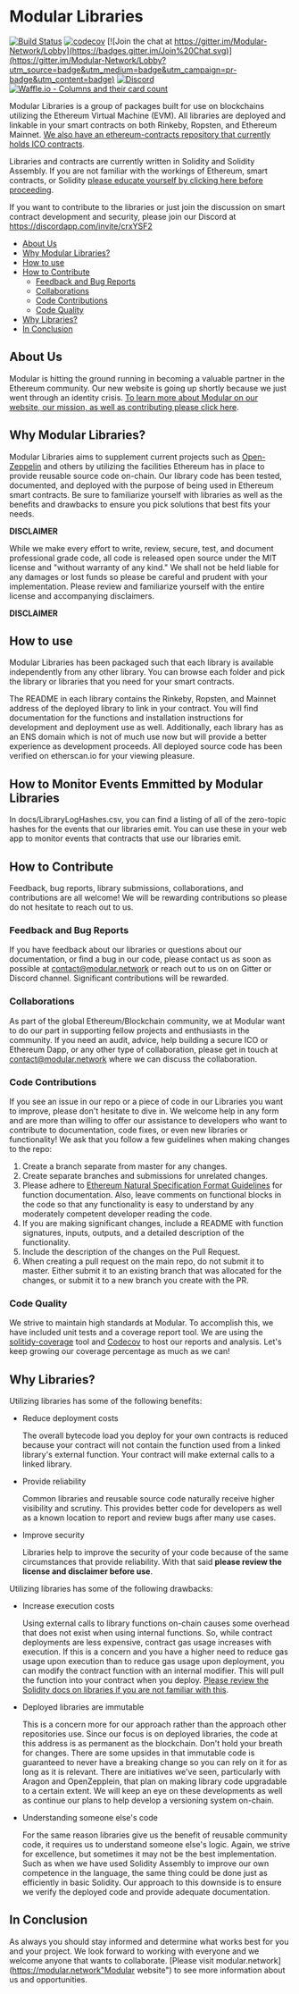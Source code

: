 Modular Libraries
=========================

[![Build Status](https://travis-ci.org/Modular-Network/ethereum-libraries.svg?branch=master)](https://travis-ci.org/Modular-Network/ethereum-libraries)
[![codecov](https://codecov.io/gh/Modular-Network/ethereum-libraries/branch/master/graph/badge.svg)](https://codecov.io/gh/Modular-Network/ethereum-libraries)
[![Join the chat at https://gitter.im/Modular-Network/Lobby](https://badges.gitter.im/Join%20Chat.svg)](https://gitter.im/Modular-Network/Lobby?utm_source=badge&utm_medium=badge&utm_campaign=pr-badge&utm_content=badge)
[![Discord](https://img.shields.io/discord/102860784329052160.svg)](https://discord.gg/crxYSF2)   
[![Waffle.io - Columns and their card count](https://badge.waffle.io/Modular-Network/ethereum-libraries.svg?columns=all)](https://waffle.io/Modular-Network/ethereum-libraries)


Modular Libraries is a group of packages built for use on blockchains utilizing the Ethereum Virtual Machine (EVM). All libraries are deployed and linkable in your smart contracts on both Rinkeby, Ropsten, and Ethereum Mainnet. [We also have an ethereum-contracts repository that currently holds ICO contracts](https://github.com/Modular-Network/ethereum-contracts "Github link").  

Libraries and contracts are currently written in Solidity and Solidity Assembly. If you are not familiar with the workings of Ethereum, smart contracts, or Solidity [please educate yourself by clicking here before proceeding](https://solidity.readthedocs.io/en/develop/introduction-to-smart-contracts.html "Solidity link").

If you want to contribute to the libraries or just join the discussion on smart contract development and security, please join our Discord at https://discordapp.com/invite/crxYSF2

<!-- START doctoc generated TOC please keep comment here to allow auto update -->
<!-- DON'T EDIT THIS SECTION, INSTEAD RE-RUN doctoc TO UPDATE -->


- [About Us](#about-us)
- [Why Modular Libraries?](#why-modular-libraries)
- [How to use](#how-to-use)
- [How to Contribute](#how-to-contribute)
  - [Feedback and Bug Reports](#feedback-and-bug-reports)
  - [Collaborations](#collaborations)
  - [Code Contributions](#code-contributions)
  - [Code Quality](#code-quality)
- [Why Libraries?](#why-libraries)
- [In Conclusion](#in-conclusion)

<!-- END doctoc generated TOC please keep comment here to allow auto update -->

## About Us

Modular is hitting the ground running in becoming a valuable partner in the Ethereum community. Our new website is going up shortly because we just went through an identity crisis. [To learn more about Modular on our website, our mission, as well as contributing please click here](https://modular.network "Modular website").

## Why Modular Libraries?

Modular Libraries aims to supplement current projects such as [Open-Zeppelin](https://github.com/OpenZeppelin/ "Zeppelin github") and others by utilizing the facilities Ethereum has in place to provide reusable source code on-chain. Our library code has been tested, documented, and deployed with the purpose of being used in Ethereum smart contracts. Be sure to familiarize yourself with libraries as well as the benefits and drawbacks to ensure you pick solutions that best fits your needs.  

**DISCLAIMER**  

While we make every effort to write, review, secure, test, and document professional grade code, all code is released open source under the MIT license and "without warranty of any kind." We shall not be held liable for any damages or lost funds so please be careful and prudent with your implementation. Please review and familiarize yourself with the entire license and accompanying disclaimers.  

**DISCLAIMER**  

## How to use

Modular Libraries has been packaged such that each library is available independently from any other library. You can browse each folder and pick the library or libraries that you need for your smart contracts.  

The README in each library contains the Rinkeby, Ropsten, and Mainnet address of the deployed library to link in your contract. You will find documentation for the functions and installation instructions for development and deployment use as well. Additionally, each library has as an ENS domain which is not of much use now but will provide a better experience as development proceeds. All deployed source code has been verified on etherscan.io for your viewing pleasure.   

## How to Monitor Events Emmitted by Modular Libraries

In docs/LibraryLogHashes.csv, you can find a listing of all of the zero-topic hashes for the events that our libraries emit.  You can use these in your web app to monitor events that contracts that use our libraries emit.  

## How to Contribute

Feedback, bug reports, library submissions, collaborations, and contributions are all welcome! We will be rewarding contributions so please do not hesitate to reach out to us.

### Feedback and Bug Reports
If you have feedback about our libraries or questions about our documentation, or find a bug in our code, please contact us as soon as possible at contact@modular.network or reach out to us on on Gitter or Discord channel.  Significant contributions will be rewarded.

### Collaborations
As part of the global Ethereum/Blockchain community, we at Modular want to do our part in supporting fellow projects and enthusiasts in the community.  If you need an audit, advice, help building a secure ICO or Ethereum Dapp, or any other type of collaboration, please get in touch at contact@modular.network where we can discuss the collaboration.

### Code Contributions
If you see an issue in our repo or a piece of code in our Libraries you want to improve, please don't hesitate to dive in.  We welcome help in any form and are more than willing to offer our assistance to developers who want to contribute to documentation, code fixes, or even new libraries or functionality!  We ask that you follow a few guidelines when making changes to the repo:

1. Create a branch separate from master for any changes.
2. Create separate branches and submissions for unrelated changes.
3. Please adhere to [Ethereum Natural Specification Format Guidelines](https://github.com/ethereum/wiki/wiki/Ethereum-Natural-Specification-Format) for function documentation.  Also, leave comments on functional blocks in the code so that any functionality is easy to understand by any moderately competent developer reading the code.
5. If you are making significant changes, include a README with function signatures, inputs, outputs, and a detailed description of the functionality.
6. Include the description of the changes on the Pull Request.
7. When creating a pull request on the main repo, do not submit it to master.  Either submit it to an existing branch that was allocated for the changes, or submit it to a new branch you create with the PR.

### Code Quality

We strive to maintain high standards at Modular. To accomplish this, we have included unit tests and a coverage report tool. We are using the [solitidy-coverage](https://github.com/sc-forks/solidity-coverage) tool and [Codecov](https://codecov.io/gh/Modular-Network/ethereum-libraries) to host our reports and analysis. Let's keep growing our coverage percentage as much as we can!

## Why Libraries?

Utilizing libraries has some of the following benefits:   

* Reduce deployment costs

   The overall bytecode load you deploy for your own contracts is reduced because your contract will not contain the function used from a linked library's external function. Your contract will make external calls to a linked library.

* Provide reliability

   Common libraries and reusable source code naturally receive higher visibility and scrutiny. This provides better code for developers as well as a known location to report and review bugs after many use cases.

* Improve security

   Libraries help to improve the security of your code because of the same circumstances that provide reliability. With that said **please review the license and disclaimer before use**.

Utilizing libraries has some of the following drawbacks:   

* Increase execution costs

   Using external calls to library functions on-chain causes some overhead that does not exist when using internal functions. So, while contract deployments are less expensive, contract gas usage increases with execution. If this is a concern and you have a higher need to reduce gas usage upon execution than to reduce gas usage upon deployment, you can modify the contract function with an internal modifier. This will pull the function into your contract when you deploy. [Please review the Solidity docs on libraries if you are not familiar with this](http://solidity.readthedocs.io/en/develop/contracts.html#libraries "Solidity Libraries").

* Deployed libraries are immutable

   This is a concern more for our approach rather than the approach other repositories use. Since our focus is on deployed libraries, the code at this address is as permanent as the blockchain. Don't hold your breath for changes. There are some upsides in that immutable code is guaranteed to never have a breaking change so you can rely on it for as long as it is relevant. There are initiatives we've seen, particularly with Aragon and OpenZepplein, that plan on making library code upgradable to a certain extent. We will keep an eye on these developments as well as continue our plans to help develop a versioning system on-chain.

* Understanding someone else's code

   For the same reason libraries give us the benefit of reusable community code, it requires us to understand someone else's logic. Again, we strive for excellence, but sometimes it may not be the best implementation. Such as when we have used Solidity Assembly to improve our own competence in the language, the same thing could be done just as efficiently in basic Solidity. Our approach to this downside is to ensure we verify the deployed code and provide adequate documentation.

## In Conclusion

As always you should stay informed and determine what works best for you and your project. We look forward to working with everyone and we welcome anyone that wants to collaborate. [Please visit modular.network](https://modular.network"Modular website") to see more information about us and opportunities.
